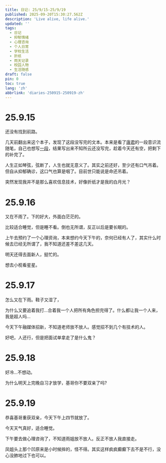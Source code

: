 ```yaml
---
title: 日记: 25/9/15-25/9/19
published: 2025-09-20T15:30:27.562Z
description: 'Live alive, life alive.'
updated: ''
tags:
  - 日记
  - 抑郁情绪
  - 心理咨询
  - 个人日常
  - 学校生活
  - 折纸
  - 雨天记录
  - 校园人物
  - 生活随感
draft: false
pin: 0
toc: true
lang: 'zh'
abbrlink: 'diaries-250915-250919-zh'
---
```

# 25.9.15
还没有找到前路。

几天前翻出来这个本子，发现了这段没写完的文本。本来是看了[唐君](https://blog.tsxc.xyz)的一段意识流随笔，自己也想写[一段](https://log.eaverse.top/memos/nXTpFYVWRbGSvWbErH7ozJ)，结果写出来不知所云还没写完，趁着今天还有空，把剩下的补完了。

人生正如琴弦，弦断了，人生也就无意义了。其实之前还好，至少还有口气吊着。但自从抑郁确诊，这口气也算是咽了。目前世只能说是命还吊着。

突然发现我并不是那么喜欢信息技术，好像折纸才是我的白月光？

# 25.9.16
又在不雨了。下的好大，外面白茫茫的。

比较适合睡觉，但是睡不看。倒也无所谓，反正以后是要长眠的。

上午去预约了一个心理资询，本来想约今天下午的，奈何已经有人了，其实什么时候去已经无所谓了，我不知道还差不差这几天。

明天还得去面新人，挺忙的。

想去小枧看星星。

# 25.9.17
怎么又在下雨。鞋子又湿了，

为什么又要追着我打...合着我一个人把所有角色担完得了。什么都让我一个人来，我是超人吗...

今天下午融媒体招新，不知道老师放不放人。感觉招不到几个有技术的人。

好吧，人还行，但是把面试单拿走了是什么鬼？

# 25.9.18
好冷...不想动。

为什么明天上完晚自习才放学，基哥你不要双亲了吗?

# 25.9.19
恭喜基哥重获双亲，今天下午上四节就放了。

今天天气真好，适合睡觉。

下午要去做心理咨询了，不知道雨姐放不放人。反正不放人我直接走。

凤姐头上那个凹原来是小时候摔的，怪不得。其实这样疯疯癫癫下去不是不行，没心没肺地过下也可以。
